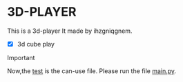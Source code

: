 # 3D-PLAYER
This is a 3d-player
It made by ihzgniqgnem.
- [x] 3d cube play
> [!important]
> Now,the [test](https://github.com/ihzgniqgnem/3d/tree/main/test) is the can-use file.
> Please run the file [main.py](https://github.com/ihzgniqgnem/3d/blob/main/test/main.py).
